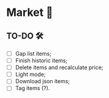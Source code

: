 # Market 🛒

## TO-DO 🛠️

- [ ] Gap list items;
- [ ] Finish historic items;
- [ ] Delete items and recalculate price;
- [ ] Light mode;
- [ ] Download json items;
- [ ] Tag items (?).
